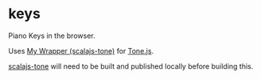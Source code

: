 # keys
Piano Keys in the browser.

Uses [My Wrapper (scalajs-tone)](https://github.com/georgenicoll/scalajs-tone) for [Tone.js](https://tonejs.github.io/).

[scalajs-tone](https://github.com/georgenicoll/scalajs-tone) will need to be built and published locally before building this.
